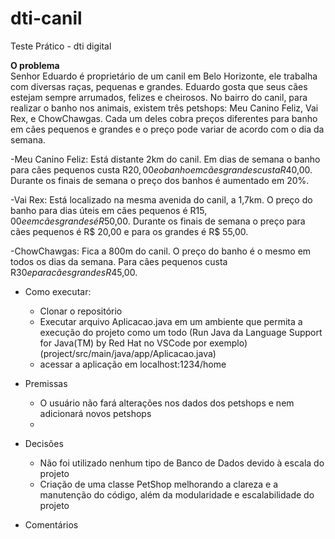 # dti-canil
Teste Prático - dti digital      
  
**O problema**  
Senhor Eduardo é proprietário de um canil em Belo Horizonte, ele trabalha com
diversas raças, pequenas e grandes. Eduardo gosta que seus cães estejam sempre
arrumados, felizes e cheirosos.
No bairro do canil, para realizar o banho nos animais, existem três petshops: Meu
Canino Feliz, Vai Rex, e ChowChawgas. Cada um deles cobra preços diferentes para
banho em cães pequenos e grandes e o preço pode variar de acordo com o dia da
semana.  

-Meu Canino Feliz: Está distante 2km do canil. Em dias de semana o banho para
cães pequenos custa R$20,00 e o banho em cães grandes custa R$40,00.
Durante os finais de semana o preço dos banhos é aumentado em 20%.  

-Vai Rex: Está localizado na mesma avenida do canil, a 1,7km. O preço do banho
para dias úteis em cães pequenos é R$15,00 e em cães grandes é R$50,00.
Durante os finais de semana o preço para cães pequenos é R$ 20,00 e para os
grandes é R$ 55,00.   
     
-ChowChawgas: Fica a 800m do canil. O preço do banho é o mesmo em todos os
dias da semana. Para cães pequenos custa R$30 e para cães grandes R$45,00.    
      
- Como executar:  
  - Clonar o repositório  
  - Executar arquivo Aplicacao.java em um ambiente que permita a execução do projeto como um todo (Run Java da Language Support for Java(TM) by Red Hat no VSCode por exemplo) (project/src/main/java/app/Aplicacao.java)  
  - acessar a aplicação em localhost:1234/home  

- Premissas
  - O usuário não fará alterações nos dados dos petshops e nem adicionará novos petshops
  -   

- Decisões
  - Não foi utilizado nenhum tipo de Banco de Dados devido à escala do projeto
  - Criação de uma classe PetShop melhorando a clareza e a manutenção do código, além da modularidade e escalabilidade do projeto

- Comentários
  
  


